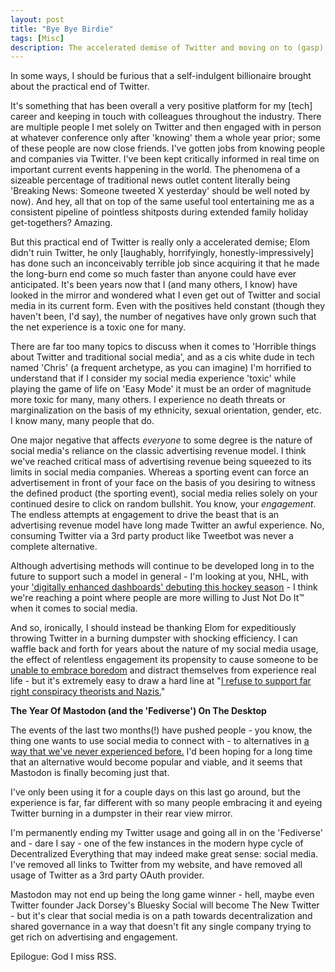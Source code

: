```yaml
---
layout: post
title: "Bye Bye Birdie"
tags: [Misc]
description: The accelerated demise of Twitter and moving on to (gasp) decentralized social media."
---
```


In some ways, I should be furious that a self-indulgent billionaire brought about the practical end
of Twitter.

It's something that has been overall a very positive platform for my [tech] career and keeping in
touch with colleagues throughout the industry. There are multiple people I met solely on Twitter and
then engaged with in person at whatever conference only after 'knowing' them a whole year prior;
some of these people are now close friends. I've gotten jobs from knowing people and companies via
Twitter. I've been kept critically informed in real time on important current events happening in
the world. The phenomena of a sizeable percentage of traditional news outlet content literally being
'Breaking News: Someone tweeted X yesterday' should be well noted by now). And hey, all that on top
of the same useful tool entertaining me as a consistent pipeline of pointless shitposts during
extended family holiday get-togethers? Amazing.

But this practical end of Twitter is really only a accelerated demise; Elom didn't ruin Twitter, he
only [laughably, horrifyingly, honestly-impressively] has done such an inconceivably terrible job
since acquiring it that he made the long-burn end come so much faster than anyone could have ever
anticipated. It's been years now that I (and many others, I know) have looked in the mirror and
wondered what I even get out of Twitter and social media in its current form. Even with the
positives held constant (though they haven't been, I'd say), the number of negatives have only grown
such that the net experience is a toxic one for many.

There are far too many topics to discuss when it comes to 'Horrible things about Twitter and
traditional social media', and as a cis white dude in tech named 'Chris' (a frequent archetype, as
you can imagine) I'm horrified to understand that if I consider my social media experience 'toxic'
while playing the game of life on 'Easy Mode' it must be an order of magnitude more toxic for many,
many others. I experience no death threats or marginalization on the basis of my ethnicity, sexual
orientation, gender, etc. I know many, many people that do.

One major negative that affects *everyone* to some degree is the nature of social media's reliance
on the classic advertising revenue model. I think we've reached critical mass of advertising revenue
being squeezed to its limits in social media companies. Whereas a sporting event can force an
advertisement in front of your face on the basis of you desiring to witness the defined product (the
sporting event), social media relies solely on your continued desire to click on random bullshit.
You know, your _engagement_. The endless attempts at engagement to drive the beast that is an
advertising revenue model have long made Twitter an awful experience. <footnote> No, consuming Twitter via a
3rd party product like Tweetbot was never a complete alternative.

Although advertising methods will continue to be developed long in to the future to support such a
model in general - I'm looking at you, NHL, with your ['digitally enhanced dashboards' debuting this
hockey season](https://www.espn.com/nhl/story/_/id/34717938/nhl-debut-digitally-enhanced-dasherboards-virtual-ads-replace-traditional-signage-arena-rink-boards) - I
think we're reaching a point where people are more willing to Just Not Do It™ when it comes to social media.

And so, ironically, I should instead be thanking Elom for expeditiously throwing Twitter in a burning
dumpster with shocking efficiency. I can waffle back and forth for years about the nature of my
social media usage, the effect of relentless engagement its propensity to cause someone to be
[unable to embrace boredom](https://chrisarcand.com/embrace-boredom/) and distract themselves from
experience real life - but it's extremely easy to draw a hard line at "[I refuse to support far right
conspiracy theorists and Nazis.](https://www.theatlantic.com/technology/archive/2022/12/elon-musk-twitter-far-right-activist/672436/)"

**The Year Of Mastodon (and the 'Fediverse') On The Desktop**

The events of the last two months(!) have pushed people - you know, the thing one wants to use
social media to connect with - to alternatives in [a way that we've never experienced
before.](https://mashable.com/article/mastodon-millions-users) I'd been hoping for a long
time that an alternative would become popular and viable<footnote>, and it seems that Mastodon is
finally becoming just that.

I've only been using it for a couple days on this last go around, but the experience is far, far
different with so many people embracing it and eyeing Twitter burning in a dumpster in their rear
view mirror.

I'm permanently ending my Twitter usage and going all in on the 'Fediverse' and - dare I say - one
of the few instances in the modern hype cycle of Decentralized Everything that may indeed make great
sense: social media. I've removed all links to Twitter from my website, and have removed all usage
of Twitter as a 3rd party OAuth provider.

Mastodon may not end up being the long game winner - hell, maybe even Twitter
founder Jack Dorsey's Bluesky Social will become The New Twitter - but it's clear that social media
is on a path towards decentralization and shared governance in a way that doesn't fit any single company
trying to get rich on advertising and engagement.

Epilogue: God I miss RSS.
